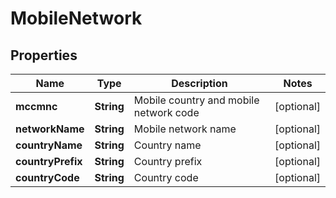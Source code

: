 
# MobileNetwork

## Properties
Name | Type | Description | Notes
------------ | ------------- | ------------- | -------------
**mccmnc** | **String** | Mobile country and mobile network code |  [optional]
**networkName** | **String** | Mobile network name |  [optional]
**countryName** | **String** | Country name |  [optional]
**countryPrefix** | **String** | Country prefix |  [optional]
**countryCode** | **String** | Country code |  [optional]



